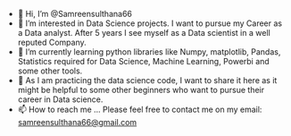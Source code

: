 - 👋 Hi, I’m @Samreensulthana66
- 👀 I’m interested in Data Science projects. I want to pursue my Career as a Data analyst. After 5 years I see myself as a Data scientist in a well reputed Company. 
- 🌱 I’m currently learning python libraries like Numpy, matplotlib, Pandas, Statistics required for Data Science, Machine Learning, Powerbi and some other tools.
- 💞️ As I am practicing the data science code, I want to share it here as it might be helpful to some other beginners who want to pursue their career in Data science. 
- 📫 How to reach me ...
  Please feel free to contact me on my email: samreensulthana66@gmail.com

